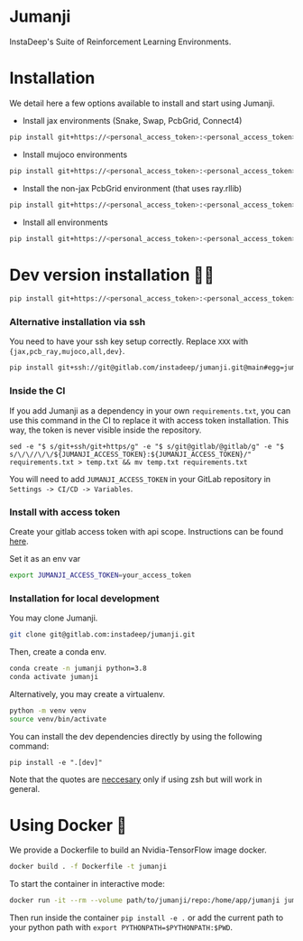 # Jumanji

InstaDeep's Suite of Reinforcement Learning Environments.


# Installation

We detail here a few options available to install and start using Jumanji.

- Install jax environments (Snake, Swap, PcbGrid, Connect4)
```bash
pip install git+https://<personal_access_token>:<personal_access_token>@gitlab.com/instadeep/jumanji.git@main#egg=jumanji[jax]
```
- Install mujoco environments
```bash
pip install git+https://<personal_access_token>:<personal_access_token>@gitlab.com/instadeep/jumanji.git@main#egg=jumanji[mujoco]
```
- Install the non-jax PcbGrid environment (that uses ray.rllib)
```bash
pip install git+https://<personal_access_token>:<personal_access_token>@gitlab.com/instadeep/jumanji.git@main#egg=jumanji[pcb_ray]
```
- Install all environments
```bash
pip install git+https://<personal_access_token>:<personal_access_token>@gitlab.com/instadeep/jumanji.git@main#egg=jumanji[all]
```

# Dev version installation :man_technologist:

```bash
pip install git+https://<personal_access_token>:<personal_access_token>@gitlab.com/instadeep/jumanji.git@main#egg=jumanji[dev]
```

### Alternative installation via ssh
You need to have your ssh key setup correctly. Replace `XXX` with `{jax,pcb_ray,mujoco,all,dev}`.
```bash
pip install git+ssh://git@gitlab.com/instadeep/jumanji.git@main#egg=jumanji[XXX]
```

### Inside the CI
If you add Jumanji as a dependency in your own `requirements.txt`, you can use this command in the
CI to replace it with access token installation. This way, the token is never visible inside the
repository.
```
sed -e "$ s/git+ssh/git+https/g" -e "$ s/git@gitlab/@gitlab/g" -e "$ s/\/\//\/\/${JUMANJI_ACCESS_TOKEN}:${JUMANJI_ACCESS_TOKEN}/" requirements.txt > temp.txt && mv temp.txt requirements.txt
```
You will need to add `JUMANJI_ACCESS_TOKEN` in your GitLab repository in
`Settings -> CI/CD -> Variables`.

### Install with access token

Create your gitlab access token with api scope. Instructions can be found
[here](https://docs.gitlab.com/ee/user/profile/personal_access_tokens.html).

Set it as an env var
```bash
export JUMANJI_ACCESS_TOKEN=your_access_token
```


### Installation for local development

You may clone Jumanji.
```bash
git clone git@gitlab.com:instadeep/jumanji.git
```

Then, create a conda env.
```bash
conda create -n jumanji python=3.8
conda activate jumanji
```

Alternatively, you may create a virtualenv.
```bash
python -m venv venv
source venv/bin/activate
```

You can install the dev dependencies directly by using the following command:
```shell
pip install -e ".[dev]"
```
Note that the quotes are
[neccesary](https://stackoverflow.com/questions/30539798/zsh-no-matches-found-requestssecurity)
only if using zsh but will work in general.


# Using Docker :whale:

We provide a Dockerfile to build an Nvidia-TensorFlow image docker.
```bash
docker build . -f Dockerfile -t jumanji
```
To start the container in interactive mode:
```bash
docker run -it --rm --volume path/to/jumanji/repo:/home/app/jumanji jumanji
```

Then run inside the container `pip install -e .` or add the current path to your python path
with `export PYTHONPATH=$PYTHONPATH:$PWD`.
